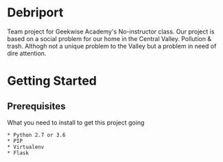 # Debriport
Team project for Geekwise Academy's No-instructor class. Our project is based on a social problem for our home in the Central Valley. Pollution & trash. Althogh not a unique problem to the Valley but a problem in need of dire attention. 

# Getting Started

## Prerequisites
What you need to install to get this project going

```
* Python 2.7 or 3.6
* PIP
* Virtualenv
* Flask
```

